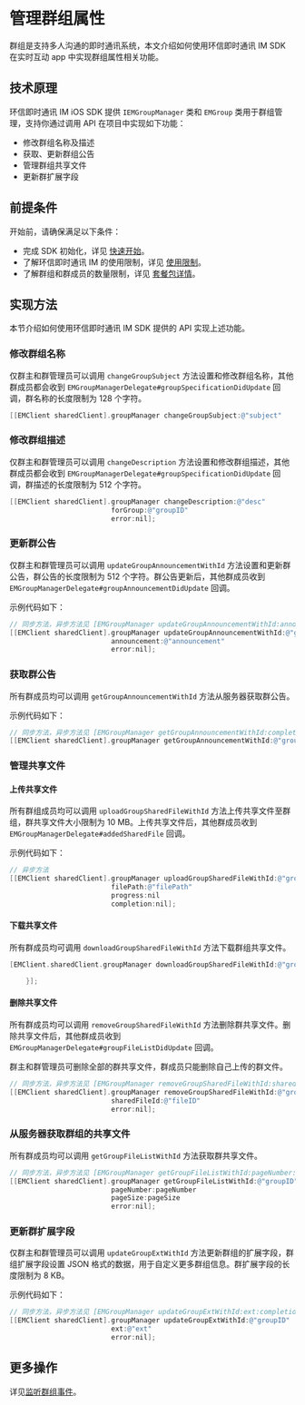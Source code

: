# 管理群组属性

<Toc />

群组是支持多人沟通的即时通讯系统，本文介绍如何使用环信即时通讯 IM SDK 在实时互动 app 中实现群组属性相关功能。

## 技术原理

环信即时通讯 IM iOS SDK 提供 `IEMGroupManager` 类和 `EMGroup` 类用于群组管理，支持你通过调用 API 在项目中实现如下功能：

- 修改群组名称及描述
- 获取、更新群组公告
- 管理群组共享文件
- 更新群扩展字段

## 前提条件

开始前，请确保满足以下条件：

- 完成 SDK 初始化，详见 [快速开始](quickstart.html)。
- 了解环信即时通讯 IM 的使用限制，详见 [使用限制](/product/limitation.html)。
- 了解群组和群成员的数量限制，详见 [套餐包详情](https://www.easemob.com/pricing/im)。

## 实现方法

本节介绍如何使用环信即时通讯 IM SDK 提供的 API 实现上述功能。

### 修改群组名称

仅群主和群管理员可以调用 `changeGroupSubject` 方法设置和修改群组名称，其他群成员都会收到 `EMGroupManagerDelegate#groupSpecificationDidUpdate` 回调，群名称的长度限制为 128 个字符。

```objectivec
[[EMClient sharedClient].groupManager changeGroupSubject:@"subject"
```

### 修改群组描述

仅群主和群管理员可以调用 `changeDescription` 方法设置和修改群组描述，其他群成员都会收到 `EMGroupManagerDelegate#groupSpecificationDidUpdate` 回调，群描述的长度限制为 512 个字符。

```objectivec
[[EMClient sharedClient].groupManager changeDescription:@"desc"
                         forGroup:@"groupID"
                         error:nil];
```

### 更新群公告

仅群主和群管理员可以调用 `updateGroupAnnouncementWithId` 方法设置和更新群公告，群公告的长度限制为 512 个字符。群公告更新后，其他群成员收到 `EMGroupManagerDelegate#groupAnnouncementDidUpdate` 回调。

示例代码如下：

```objectivec
// 同步方法，异步方法见 [EMGroupManager updateGroupAnnouncementWithId:announcement:completion:]
[[EMClient sharedClient].groupManager updateGroupAnnouncementWithId:@"groupID"
                         announcement:@"announcement"
                         error:nil];
```

### 获取群公告

所有群成员均可以调用 `getGroupAnnouncementWithId` 方法从服务器获取群公告。

示例代码如下：

```objectivec
// 同步方法，异步方法见 [EMGroupManager getGroupAnnouncementWithId:completion:]
[[EMClient sharedClient].groupManager getGroupAnnouncementWithId:@"groupID" error:nil];
```

### 管理共享文件

#### 上传共享文件

所有群组成员均可以调用 `uploadGroupSharedFileWithId` 方法上传共享文件至群组，群共享文件大小限制为 10 MB。上传共享文件后，其他群成员收到 `EMGroupManagerDelegate#addedSharedFile` 回调。

示例代码如下：

```objectivec
// 异步方法
[[EMClient sharedClient].groupManager uploadGroupSharedFileWithId:@"groupID"
                         filePath:@"filePath"
                         progress:nil
                         completion:nil];
```

#### 下载共享文件

所有群成员均可调用 `downloadGroupSharedFileWithId` 方法下载群组共享文件。

```objectivec
[EMClient.sharedClient.groupManager downloadGroupSharedFileWithId:@"groupId" filePath:@"filePath" sharedFileId:@"fileId" progress:nil completion:^(EMGroup * _Nullable aGroup, EMError * _Nullable aError) {

    }];
```

#### 删除共享文件

所有群成员均可以调用 `removeGroupSharedFileWithId` 方法删除群共享文件。删除共享文件后，其他群成员收到 `EMGroupManagerDelegate#groupFileListDidUpdate` 回调。

群主和群管理员可删除全部的群共享文件，群成员只能删除自己上传的群文件。

```objectivec
// 同步方法，异步方法见 [EMGroupManager removeGroupSharedFileWithId:sharedFileId:completion:]
[[EMClient sharedClient].groupManager removeGroupSharedFileWithId:@"groupID"
                         sharedFileId:@"fileID"
                         error:nil];
```

### 从服务器获取群组的共享文件

所有群成员均可以调用 `getGroupFileListWithId` 方法获取群共享文件。

```objectivec
// 同步方法，异步方法见 [EMGroupManager getGroupFileListWithId:pageNumber:pageSize:completion:]
[[EMClient sharedClient].groupManager getGroupFileListWithId:@"groupID"
                         pageNumber:pageNumber
                         pageSize:pageSize
                         error:nil];
```

### 更新群扩展字段

仅群主和群管理员可以调用 `updateGroupExtWithId` 方法更新群组的扩展字段，群组扩展字段设置 JSON 格式的数据，用于自定义更多群组信息。群扩展字段的长度限制为 8 KB。

示例代码如下：

```objectivec
// 同步方法，异步方法见 [EMGroupManager updateGroupExtWithId:ext:completion:]
[[EMClient sharedClient].groupManager updateGroupExtWithId:@"groupID"
                         ext:@"ext"
                         error:nil];
```

## 更多操作

详见[监听群组事件](group_manage.html#监听群组事件)。
